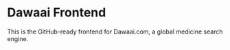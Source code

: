 # Dawaai Frontend
This is the GitHub-ready frontend for Dawaai.com, a global medicine search engine.